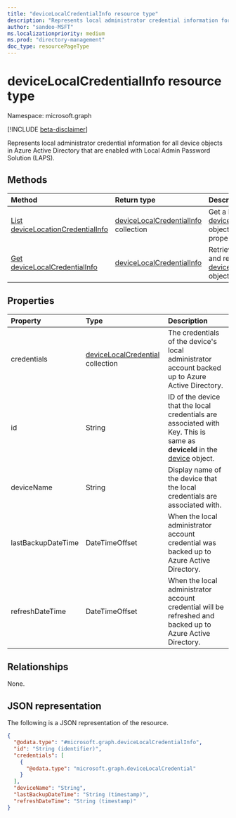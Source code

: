 ```yaml
---
title: "deviceLocalCredentialInfo resource type"
description: "Represents local administrator credential information for all device objects in Azure Active Directory that are enabled with Local Admin Password Solution (LAPS)."
author: "sandeo-MSFT"
ms.localizationpriority: medium
ms.prod: "directory-management"
doc_type: resourcePageType
---
```


# deviceLocalCredentialInfo resource type

Namespace: microsoft.graph

[!INCLUDE [beta-disclaimer](../../includes/beta-disclaimer.md)]

Represents local administrator credential information for all device objects in Azure Active Directory that are enabled with Local Admin Password Solution (LAPS).

## Methods
|Method|Return type|Description|
|:---|:---|:---|
|[List deviceLocationCredentialInfo](../api/devicelocalcredentialinfo-list.md)|[deviceLocalCredentialInfo](../resources/devicelocalcredentialinfo.md) collection|Get a list of the [deviceLocalCredentials](../resources/devicelocalcredential.md) objects and their properties.|
|[Get deviceLocalCredentialInfo](../api/devicelocalcredentialinfo-get.md)|[deviceLocalCredentialInfo](../resources/devicelocalcredentialinfo.md)|Retrieve the properties and relationships of a [deviceLocalCredentialInfo](../resources/devicelocalcredentialinfo.md) object.|

## Properties
|Property|Type|Description|
|:---|:---|:---|
|credentials|[deviceLocalCredential](../resources/devicelocalcredential.md) collection|The credentials of the device's local administrator account backed up to Azure Active Directory.|
|id|String| ID of the device that the local credentials are associated with Key. This is same as **deviceId** in the [device](device.md) object.|
|deviceName|String|Display name of the device that the local credentials are associated with.|
|lastBackupDateTime|DateTimeOffset|When the local administrator account credential was backed up to Azure Active Directory.|
|refreshDateTime|DateTimeOffset|When the local administrator account credential will be refreshed and backed up to Azure Active Directory.|


## Relationships
None.

## JSON representation
The following is a JSON representation of the resource.
<!-- {
  "blockType": "resource",
  "keyProperty": "id",
  "@odata.type": "microsoft.graph.deviceLocalCredentialInfo",
  "baseType": "microsoft.graph.entity",
  "openType": false
}
-->
``` json
{
  "@odata.type": "#microsoft.graph.deviceLocalCredentialInfo",
  "id": "String (identifier)",
  "credentials": [
    {
      "@odata.type": "microsoft.graph.deviceLocalCredential"
    }
  ],
  "deviceName": "String",
  "lastBackupDateTime": "String (timestamp)",
  "refreshDateTime": "String (timestamp)"
}
```
